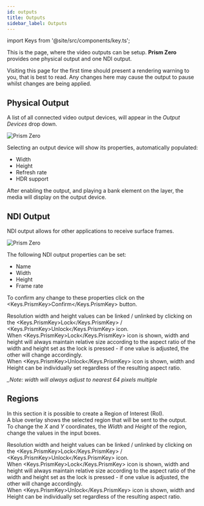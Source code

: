 ```yaml
---
id: outputs
title: Outputs
sidebar_label: Outputs
---
```


import Keys from '@site/src/components/key.ts';

This is the page, where the video outputs can be setup. **Prism Zero** provides one physical output and one NDI output.

Visiting this page for the first time should present a rendering warning to you, that is best to read. Any changes here may cause the output to pause whilst changes are being applied.

## Physical Output

A list of all connected video output devices, will appear in the *Output Devices* drop down.

![Prism Zero](/prismdocs/images/zero-stage-outputs-physical.png)

Selecting an output device will show its properties, automatically populated:
- Width
- Height
- Refresh rate
- HDR support

After enabling the output, and playing a bank element on the layer, the media will display on the output device.

## NDI Output

NDI output allows for other applications to receive surface frames.

![Prism Zero](/prismdocs/images/zero-stage-outputs-ndi.png)

The following NDI output properties can be set:
- Name
- Width
- Height
- Frame rate

To confirm any change to these properties click on the <Keys.PrismKey>Confirm</Keys.PrismKey> button.

Resolution width and height values can be linked / unlinked by clicking on the <Keys.PrismKey>Lock</Keys.PrismKey> / <Keys.PrismKey>Unlock</Keys.PrismKey> icon.  
When <Keys.PrismKey>Lock</Keys.PrismKey> icon is shown, width and height will always maintain relative size according to the aspect ratio of the width and height set as the lock is pressed - if one value is adjusted, the other will change accordingly.  
When <Keys.PrismKey>Unlock</Keys.PrismKey> icon is shown, width and Height can be individually set 
regardless of the resulting aspect ratio.

*_Note: width will always adjust to nearest 64 pixels multiple*

## Regions

In this section it is possible to create a Region of Interest (RoI).  
A blue overlay shows the selected region that will be sent to the output.  
To change the *X* and *Y* coordinates, the *Width* and *Height* of the region, change the values in the input boxes.

Resolution width and height values can be linked / unlinked by clicking on the <Keys.PrismKey>Lock</Keys.PrismKey> / <Keys.PrismKey>Unlock</Keys.PrismKey> icon.  
When <Keys.PrismKey>Lock</Keys.PrismKey> icon is shown, width and height will always maintain relative size according to the aspect ratio of the width and height set as the lock is pressed - if one value is adjusted, the other will change accordingly.  
When <Keys.PrismKey>Unlock</Keys.PrismKey> icon is shown, width and Height can be individually set 
regardless of the resulting aspect ratio.